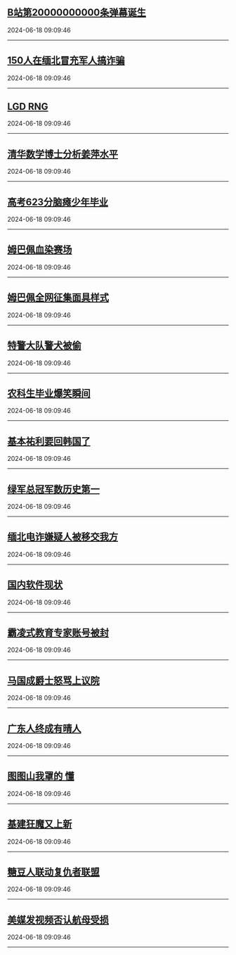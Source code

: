 ## [B站第20000000000条弹幕诞生](https://search.bilibili.com/all?vt=36849326&keyword=B%E7%AB%99%E7%AC%AC20000000000%E6%9D%A1%E5%BC%B9%E5%B9%95%E8%AF%9E%E7%94%9F&order=click)

2024-06-18 09:09:46

---
## [150人在缅北冒充军人搞诈骗](https://search.bilibili.com/all?vt=36849326&keyword=150%E4%BA%BA%E5%9C%A8%E7%BC%85%E5%8C%97%E5%86%92%E5%85%85%E5%86%9B%E4%BA%BA%E6%90%9E%E8%AF%88%E9%AA%97&order=click)

2024-06-18 09:09:46

---
## [LGD RNG](https://search.bilibili.com/all?vt=36849326&keyword=LGD+RNG&order=click)

2024-06-18 09:09:46

---
## [清华数学博士分析姜萍水平](https://search.bilibili.com/all?vt=36849326&keyword=%E6%B8%85%E5%8D%8E%E6%95%B0%E5%AD%A6%E5%8D%9A%E5%A3%AB%E5%88%86%E6%9E%90%E5%A7%9C%E8%90%8D%E6%B0%B4%E5%B9%B3&order=click)

2024-06-18 09:09:46

---
## [高考623分脑瘫少年毕业](https://search.bilibili.com/all?vt=36849326&keyword=%E9%AB%98%E8%80%83623%E5%88%86%E8%84%91%E7%98%AB%E5%B0%91%E5%B9%B4%E6%AF%95%E4%B8%9A&order=click)

2024-06-18 09:09:46

---
## [姆巴佩血染赛场](https://search.bilibili.com/all?vt=36849326&keyword=%E5%A7%86%E5%B7%B4%E4%BD%A9%E8%A1%80%E6%9F%93%E8%B5%9B%E5%9C%BA&order=click)

2024-06-18 09:09:46

---
## [姆巴佩全网征集面具样式](https://search.bilibili.com/all?vt=36849326&keyword=%E5%A7%86%E5%B7%B4%E4%BD%A9%E5%85%A8%E7%BD%91%E5%BE%81%E9%9B%86%E9%9D%A2%E5%85%B7%E6%A0%B7%E5%BC%8F&order=click)

2024-06-18 09:09:46

---
## [特警大队警犬被偷](https://search.bilibili.com/all?vt=36849326&keyword=%E7%89%B9%E8%AD%A6%E5%A4%A7%E9%98%9F%E8%AD%A6%E7%8A%AC%E8%A2%AB%E5%81%B7&order=click)

2024-06-18 09:09:46

---
## [农科生毕业爆笑瞬间](https://search.bilibili.com/all?vt=36849326&keyword=%E5%86%9C%E7%A7%91%E7%94%9F%E6%AF%95%E4%B8%9A%E7%88%86%E7%AC%91%E7%9E%AC%E9%97%B4&order=click)

2024-06-18 09:09:46

---
## [基本祐利要回韩国了](https://search.bilibili.com/all?vt=36849326&keyword=%E5%9F%BA%E6%9C%AC%E7%A5%90%E5%88%A9%E8%A6%81%E5%9B%9E%E9%9F%A9%E5%9B%BD%E4%BA%86&order=click)

2024-06-18 09:09:46

---
## [绿军总冠军数历史第一](https://search.bilibili.com/all?vt=36849326&keyword=%E7%BB%BF%E5%86%9B%E6%80%BB%E5%86%A0%E5%86%9B%E6%95%B0%E5%8E%86%E5%8F%B2%E7%AC%AC%E4%B8%80&order=click)

2024-06-18 09:09:46

---
## [缅北电诈嫌疑人被移交我方](https://search.bilibili.com/all?vt=36849326&keyword=%E7%BC%85%E5%8C%97%E7%94%B5%E8%AF%88%E5%AB%8C%E7%96%91%E4%BA%BA%E8%A2%AB%E7%A7%BB%E4%BA%A4%E6%88%91%E6%96%B9&order=click)

2024-06-18 09:09:46

---
## [国内软件现状](https://search.bilibili.com/all?vt=36849326&keyword=%E5%9B%BD%E5%86%85%E8%BD%AF%E4%BB%B6%E7%8E%B0%E7%8A%B6&order=click)

2024-06-18 09:09:46

---
## [霸凌式教育专家账号被封](https://search.bilibili.com/all?vt=36849326&keyword=%E9%9C%B8%E5%87%8C%E5%BC%8F%E6%95%99%E8%82%B2%E4%B8%93%E5%AE%B6%E8%B4%A6%E5%8F%B7%E8%A2%AB%E5%B0%81&order=click)

2024-06-18 09:09:46

---
## [马国成爵士怒骂上议院](https://search.bilibili.com/all?vt=36849326&keyword=%E9%A9%AC%E5%9B%BD%E6%88%90%E7%88%B5%E5%A3%AB%E6%80%92%E9%AA%82%E4%B8%8A%E8%AE%AE%E9%99%A2&order=click)

2024-06-18 09:09:46

---
## [广东人终成有晴人](https://search.bilibili.com/all?vt=36849326&keyword=%E5%B9%BF%E4%B8%9C%E4%BA%BA%E7%BB%88%E6%88%90%E6%9C%89%E6%99%B4%E4%BA%BA&order=click)

2024-06-18 09:09:46

---
## [图图山我罩的 懂](https://search.bilibili.com/all?vt=36849326&keyword=%E5%9B%BE%E5%9B%BE%E5%B1%B1%E6%88%91%E7%BD%A9%E7%9A%84+%E6%87%82&order=click)

2024-06-18 09:09:46

---
## [基建狂魔又上新](https://search.bilibili.com/all?vt=36849326&keyword=%E5%9F%BA%E5%BB%BA%E7%8B%82%E9%AD%94%E5%8F%88%E4%B8%8A%E6%96%B0&order=click)

2024-06-18 09:09:46

---
## [糖豆人联动复仇者联盟](https://search.bilibili.com/all?vt=36849326&keyword=%E7%B3%96%E8%B1%86%E4%BA%BA%E8%81%94%E5%8A%A8%E5%A4%8D%E4%BB%87%E8%80%85%E8%81%94%E7%9B%9F&order=click)

2024-06-18 09:09:46

---
## [美媒发视频否认航母受损](https://search.bilibili.com/all?vt=36849326&keyword=%E7%BE%8E%E5%AA%92%E5%8F%91%E8%A7%86%E9%A2%91%E5%90%A6%E8%AE%A4%E8%88%AA%E6%AF%8D%E5%8F%97%E6%8D%9F&order=click)

2024-06-18 09:09:46

---
